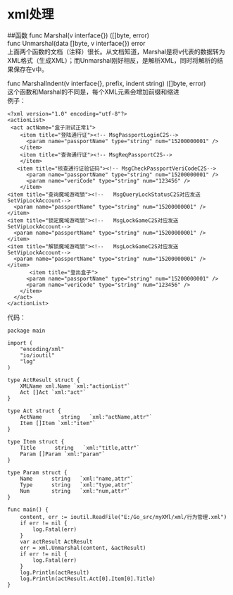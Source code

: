 # xml处理

##函数
func Marshal(v interface{}) ([]byte, error)  
func Unmarshal(data []byte, v interface{}) error  
上面两个函数的文档（注释）很长。从文档知道，Marshal是将v代表的数据转为XML格式（生成XML）；而Unmarshal刚好相反，是解析XML，同时将解析的结果保存在v中。  

func MarshalIndent(v interface{}, prefix, indent string) ([]byte, error)  
这个函数和Marshal的不同是，每个XML元素会增加前缀和缩进  
例子：  
```
<?xml version="1.0" encoding="utf-8"?>
<actionList>
 <act actName="盒子测试正常1">
    <item title="登陆通行证"><!-- MsgPassportLoginC2S-->
      <param name="passportName" type="string" num="15200000001" />
    </item>
    <item title="查询通行证"><!-- MsgReqPassportC2S-->
    </item>
   <item title="核查通行证验证码"><!-- MsgCheckPassportVeriCodeC2S-->
      <param name="passportName" type="string" num="15200000001" />
      <param name="veriCode" type="string" num="123456" />
    </item>
<item title="查询魔域游戏锁"><!--   MsgQueryLockStatusC2S对应发送SetVipLockAccount-->
  <param name="passportName" type="string" num="15200000001" />
</item>
<item title="锁定魔域游戏锁"><!--   MsgLockGameC2S对应发送SetVipLockAccount-->
  <param name="passportName" type="string" num="15200000001" />
</item>
<item title="解锁魔域游戏锁"><!--   MsgLockGameC2S对应发送SetVipLockAccount-->
  <param name="passportName" type="string" num="15200000001" />
</item>
       <item title="登出盒子">
      <param name="passportName" type="string" num="15200000001" />
      <param name="veriCode" type="string" num="123456" />
    </item>
  </act>
</actionList>
```
代码：  
```
package main

import (
	"encoding/xml"
	"io/ioutil"
	"log"
)

type ActResult struct {
	XMLName xml.Name `xml:"actionList"`
	Act []Act `xml:"act"`
}

type Act struct {
	ActName      string   `xml:"actName,attr"`
	Item []Item `xml:"item"`
}

type Item struct {
	Title      string   `xml:"title,attr"`
	Param []Param `xml:"param"`
}

type Param struct {
	Name      string   `xml:"name,attr"`
	Type      string   `xml:"type,attr"`
	Num       string   `xml:"num,attr"`
}

func main() {
	content, err := ioutil.ReadFile("E:/Go_src/myXMl/xml/行为管理.xml")
	if err != nil {
		log.Fatal(err)
	}
	var actResult ActResult
	err = xml.Unmarshal(content, &actResult)
	if err != nil {
		log.Fatal(err)
	}
	log.Println(actResult)
	log.Println(actResult.Act[0].Item[0].Title)
}

```